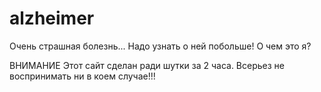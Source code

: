 # alzheimer
Очень страшная болезнь... Надо узнать о ней побольше! О чем это я?

ВНИМАНИЕ
Этот сайт сделан ради шутки за 2 часа.
Всерьез не воспринимать ни в коем случае!!!
